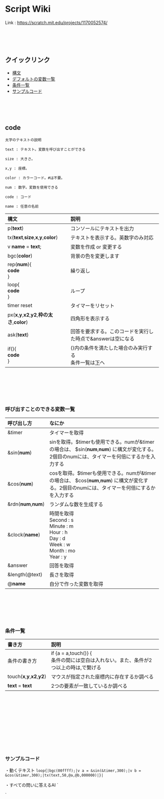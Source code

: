 # Script Wiki

Link : https://scratch.mit.edu/projects/1170052574/
<br><br><br><br><br>
## クイックリンク
* [構文](https://github.com/hiracmc/scriptwiki/edit/main/README.md#code)
* [デフォルトの変数一覧](https://github.com/hiracmc/scriptwiki/edit/main/README.md#%E5%91%BC%E3%81%B3%E5%87%BA%E3%81%99%E3%81%93%E3%81%A8%E3%81%AE%E3%81%A7%E3%81%8D%E3%82%8B%E5%A4%89%E6%95%B0%E4%B8%80%E8%A6%A7)
* [条件一覧](https://github.com/hiracmc/scriptwiki/edit/main/README.md#%E6%9D%A1%E4%BB%B6%E4%B8%80%E8%A6%A7)
* [サンプルコード](https://github.com/hiracmc/scriptwiki/edit/main/README.md#%E3%82%B5%E3%83%B3%E3%83%97%E3%83%AB%E3%82%B3%E3%83%BC%E3%83%89)
<br><br><br><br><br>
## code

`太字のテキストの説明`

`text : テキスト。変数を呼び出すことができる`

`size : 大きさ。`

`x,y : 座標。`

`color : カラーコード。#は不要。`

`num : 数字。変数を使用できる`

`code : コード`

`name : 任意の名前`


| 構文 | 説明 |
|:-----------|:------------|
| p(__text__) | コンソールにテキストを出力 |
| tx(__text__,__size__,__x__,__y__,__color__) | テキストを表示する。英数字のみ対応 |
| v __name__ = __text__; | 変数を作成 or 変更する |
| bgc(__color__) | 背景の色を変更します |
| rep(__num__){<br>__code__<br>} | 繰り返し |
| loop{<br>__code__<br>} | ループ |
| timer reset | タイマーをリセット |
| px(__x__,__y__,__x2__,__y2__,__枠の太さ__,__color__) | 四角形を表示する |
| ask(__text__) | 回答を要求する。このコードを実行した時点で&answerは空になる |
| if(){<br>__code__<br>}| ()内の条件を満たした場合のみ実行する<br>条件一覧は[下](https://github.com/hiracmc/scriptwiki/blob/main/README.md#%E6%9D%A1%E4%BB%B6%E4%B8%80%E8%A6%A7)へ |

<br><br><br><br><br>
### 呼び出すことのできる変数一覧
| 呼び出し方 | なにか |
|:-----------|:------------|
| &timer | タイマーを取得 |
| &sin(__num__) | sinを取得。$timerも使用できる。numが&timerの場合は、 $sin(__num__,__num__) に構文が変化する。2個目のnumには、タイマーを何倍にするかを入力する |
| &cos(__num__) | cosを取得。$timerも使用できる。numが&timerの場合は、 $cos(__num__,__num__) に構文が変化する。2個目のnumには、タイマーを何倍にするかを入力する |
| &rdn(__num__,__num__) | ランダムな数を生成する |
| &clock(__name__)| 時間を取得 <br> Second : s <br> Minute : m <br> Hour : h <br> Day : d <br> Week : w <br> Month : mo <br> Year : y |
| &answer | 回答を取得 |
| &length(@text) | 長さを取得 |
| @__name__ | 自分で作った変数を取得 |


<br><br><br><br><br>
### 条件一覧
| 書き方 | 説明 |
|:-----------|:------------|
| 条件の書き方 | if {a = a,touch()} { <br>条件の間には空白は入れない。また、条件が2つ以上の時は,で繋げる|
| touch(__x__,__y__,__x2__,__y2__) | マウスが指定された座標内に存在するか調べる |
| __text__ = __text__ | 2つの要素が一致しているか調べる |



<br><br><br><br><br><br><br><br><br><br>

### サンプルコード

・動くテキスト
`
loop{|bgc(00ffff);|v a = &sin(&timer,300);|v b = &cos(&timer,300);|tx(text,50,@a,@b,000000)|}|
`

・すべての問いに答えるAI
`

`
